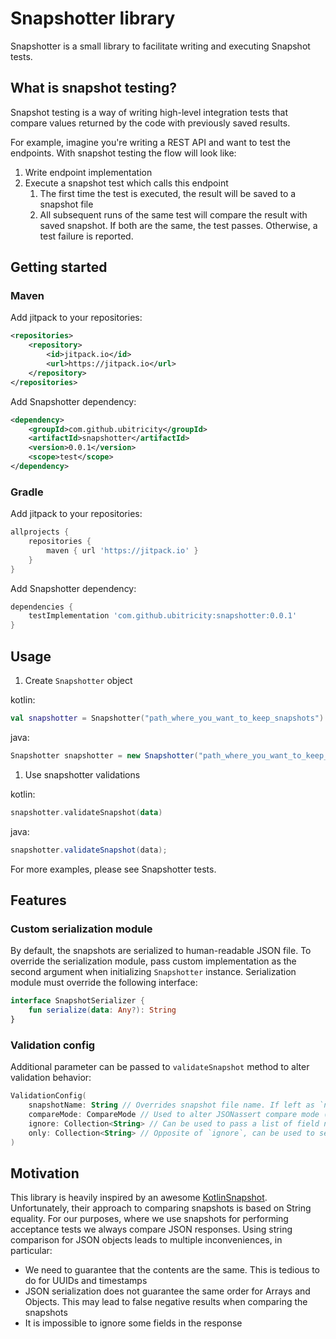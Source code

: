 Snapshotter library
===================

Snapshotter is a small library to facilitate writing and executing Snapshot tests.

## What is snapshot testing?
Snapshot testing is a way of writing high-level integration tests that compare values returned by the code with previously saved results.

For example, imagine you're writing a REST API and want to test the endpoints. With snapshot testing the flow will look like:
1. Write endpoint implementation
1. Execute a snapshot test which calls this endpoint
    1. The first time the test is executed, the result will be saved to a snapshot file
    1. All subsequent runs of the same test will compare the result with saved snapshot. If both are the same, the test passes. Otherwise, a test failure is reported.

## Getting started

### Maven
Add jitpack to your repositories:
```xml
<repositories>
    <repository>
        <id>jitpack.io</id>
        <url>https://jitpack.io</url>
    </repository>
</repositories>
```

Add Snapshotter dependency:
```xml
<dependency>
    <groupId>com.github.ubitricity</groupId>
    <artifactId>snapshotter</artifactId>
    <version>0.0.1</version>
    <scope>test</scope>
</dependency>
```

### Gradle
Add jitpack to your repositories:
```groovy
allprojects {
    repositories {
        maven { url 'https://jitpack.io' }
    }
}
```

Add Snapshotter dependency:
```groovy
dependencies {
    testImplementation 'com.github.ubitricity:snapshotter:0.0.1'
}
```

## Usage

1. Create `Snapshotter` object

kotlin:
```kotlin
val snapshotter = Snapshotter("path_where_you_want_to_keep_snapshots")
```

java: 
```java
Snapshotter snapshotter = new Snapshotter("path_where_you_want_to_keep_snapshots");
```
        
1. Use snapshotter validations

kotlin:
```kotlin
snapshotter.validateSnapshot(data)
```

java: 
```java
snapshotter.validateSnapshot(data);
```

For more examples, please see Snapshotter tests. 

## Features
### Custom serialization module
By default, the snapshots are serialized to human-readable JSON file. To override the serialization module, pass custom implementation as the second argument when initializing `Snapshotter` instance. Serialization module must override the following interface:
```kotlin
interface SnapshotSerializer {
    fun serialize(data: Any?): String
}
```

### Validation config
Additional parameter can be passed to `validateSnapshot` method to alter validation behavior:

```kotlin
ValidationConfig(
    snapshotName: String // Overrides snapshot file name. If left as `null` test case name will be used
    compareMode: CompareMode // Used to alter JSONassert compare mode (see: http://jsonassert.skyscreamer.org/apidocs/index.html)
    ignore: Collection<String> // Can be used to pass a list of field names that should be ignored when comparing snapshots. Useful for excluding IDs, timestamps, etc.
    only: Collection<String> // Opposite of `ignore`, can be used to select fields which should be compared. All other fields will be ignored
)
```

## Motivation
This library is heavily inspired by an awesome [KotlinSnapshot](https://github.com/Karumi/KotlinSnapshot). Unfortunately, their approach to comparing snapshots is based on String equality. For our purposes, where we use snapshots for performing acceptance tests we always compare JSON responses. Using string comparison for JSON objects leads to multiple inconveniences, in particular:
* We need to guarantee that the contents are the same. This is tedious to do for UUIDs and timestamps
* JSON serialization does not guarantee the same order for Arrays and Objects. This may lead to false negative results when comparing the snapshots
* It is impossible to ignore some fields in the response
